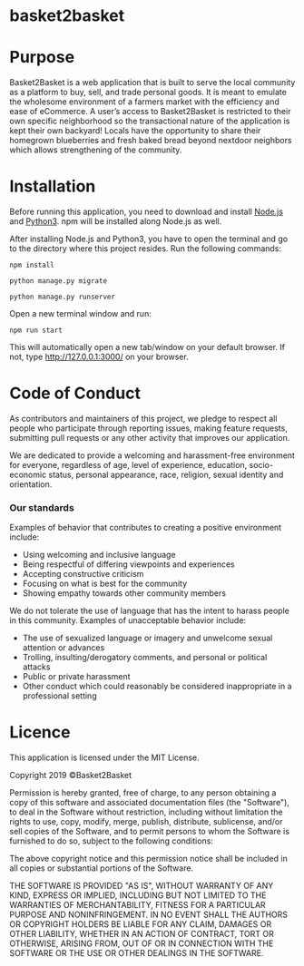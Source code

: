 # basket2basket
# Purpose
Basket2Basket is a web application that is built to serve the local community as a platform to buy, sell, and trade personal goods. It is meant to emulate the wholesome environment of a farmers market with the efficiency and ease of eCommerce. A user’s access to Basket2Basket is restricted to their own specific neighborhood so the transactional nature of the application is kept their own backyard! Locals have the opportunity to share their homegrown blueberries and fresh baked bread beyond nextdoor neighbors which allows strengthening of the community.
# Installation
Before running this application, you need to download and install [Node.js](https://nodejs.org/en/download/) and [Python3](https://www.python.org/downloads/). npm will be installed along Node.js as well.

After installing Node.js and Python3, you have to open the terminal and go to the directory where this project resides. Run the following commands:

`npm install`

`python manage.py migrate`

`python manage.py runserver`

Open a new terminal window and run:

`npm run start`

This will automatically open a new tab/window on your default browser. If not, type http://127.0.0.1:3000/ on your browser.


# Code of Conduct
As contributors and maintainers of this project, we pledge to respect all people who participate through reporting issues, making feature requests, submitting pull requests or any other activity that improves our application.

We are dedicated to provide a welcoming and harassment-free environment for everyone, regardless of age, level of experience, education, socio-economic status, personal appearance, race, religion, sexual identity and orientation.
### Our standards
Examples of behavior that contributes to creating a positive environment include:
* Using welcoming and inclusive language
* Being respectful of differing viewpoints and experiences
* Accepting constructive criticism
* Focusing on what is best for the community
* Showing empathy towards other community members

We do not tolerate the use of language that has the intent to harass people in this community. Examples of unacceptable behavior include:
* The use of sexualized language or imagery and unwelcome sexual attention or advances
* Trolling, insulting/derogatory comments, and personal or political attacks
* Public or private harassment
* Other conduct which could reasonably be considered inappropriate in a professional setting

# Licence
This application is licensed under the MIT License.

Copyright 2019 ©Basket2Basket

Permission is hereby granted, free of charge, to any person obtaining a copy of this software and associated documentation files (the "Software"), to deal in the Software without restriction, including without limitation the rights to use, copy, modify, merge, publish, distribute, sublicense, and/or sell copies of the Software, and to permit persons to whom the Software is furnished to do so, subject to the following conditions:

The above copyright notice and this permission notice shall be included in all copies or substantial portions of the Software.

THE SOFTWARE IS PROVIDED "AS IS", WITHOUT WARRANTY OF ANY KIND, EXPRESS OR IMPLIED, INCLUDING BUT NOT LIMITED TO THE WARRANTIES OF MERCHANTABILITY, FITNESS FOR A PARTICULAR PURPOSE AND NONINFRINGEMENT. IN NO EVENT SHALL THE AUTHORS OR COPYRIGHT HOLDERS BE LIABLE FOR ANY CLAIM, DAMAGES OR OTHER LIABILITY, WHETHER IN AN ACTION OF CONTRACT, TORT OR OTHERWISE, ARISING FROM, OUT OF OR IN CONNECTION WITH THE SOFTWARE OR THE USE OR OTHER DEALINGS IN THE SOFTWARE.
